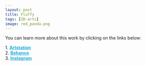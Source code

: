 ```yaml
---
layout: post 
title: Fluffy
tags: [2D-arts]
image: red_panda.png
---
```


<!--more-->

You can learn more about this work by clicking on the links below: <br/>

<div>
	1.
    <a href="https://www.artstation.com/artwork/Ka9gLR" target="_blank" style="font-weight: bold; color: #1CAAD9;">Artstation</a><br/>
	2.
	<a href="https://www.behance.net/gallery/84998761/Fluffy" target="_blank" style="font-weight: bold; color: #1CAAD9;">Behance</a><br/>	
	3.
	<a href="https://www.instagram.com/p/CCaqG04Bjbe/" target="_blank" style="font-weight: bold; color: #1CAAD9;">Instagram</a><br/>
</div>
